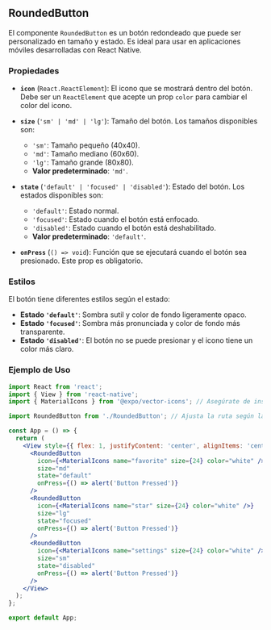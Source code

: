 ## RoundedButton

El componente `RoundedButton` es un botón redondeado que puede ser personalizado en tamaño y estado. Es ideal para usar en aplicaciones móviles desarrolladas con React Native.

### Propiedades

- **`icon`** (`React.ReactElement`): El icono que se mostrará dentro del botón. Debe ser un `ReactElement` que acepte un prop `color` para cambiar el color del icono.

- **`size`** (`'sm' | 'md' | 'lg'`): Tamaño del botón. Los tamaños disponibles son:
  - `'sm'`: Tamaño pequeño (40x40).
  - `'md'`: Tamaño mediano (60x60).
  - `'lg'`: Tamaño grande (80x80).
  - **Valor predeterminado**: `'md'`.

- **`state`** (`'default' | 'focused' | 'disabled'`): Estado del botón. Los estados disponibles son:
  - `'default'`: Estado normal.
  - `'focused'`: Estado cuando el botón está enfocado.
  - `'disabled'`: Estado cuando el botón está deshabilitado.
  - **Valor predeterminado**: `'default'`.

- **`onPress`** (`() => void`): Función que se ejecutará cuando el botón sea presionado. Este prop es obligatorio.

### Estilos

El botón tiene diferentes estilos según el estado:
- **Estado `'default'`**: Sombra sutil y color de fondo ligeramente opaco.
- **Estado `'focused'`**: Sombra más pronunciada y color de fondo más transparente.
- **Estado `'disabled'`**: El botón no se puede presionar y el icono tiene un color más claro.

### Ejemplo de Uso

```jsx
import React from 'react';
import { View } from 'react-native';
import { MaterialIcons } from '@expo/vector-icons'; // Asegúrate de instalar esta biblioteca o la que uses en tu caso

import RoundedButton from './RoundedButton'; // Ajusta la ruta según la ubicación de tu componente

const App = () => {
  return (
    <View style={{ flex: 1, justifyContent: 'center', alignItems: 'center' }}>
      <RoundedButton
        icon={<MaterialIcons name="favorite" size={24} color="white" />}
        size="md"
        state="default"
        onPress={() => alert('Button Pressed')}
      />
      <RoundedButton
        icon={<MaterialIcons name="star" size={24} color="white" />}
        size="lg"
        state="focused"
        onPress={() => alert('Button Pressed')}
      />
      <RoundedButton
        icon={<MaterialIcons name="settings" size={24} color="white" />}
        size="sm"
        state="disabled"
        onPress={() => alert('Button Pressed')}
      />
    </View>
  );
};

export default App;
